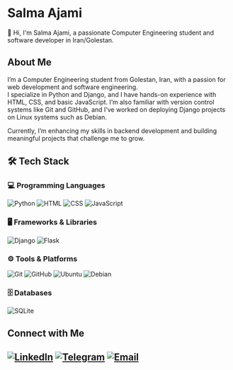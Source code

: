 
# Salma Ajami

👋 Hi, I'm Salma Ajami, a passionate Computer Engineering student and software developer in Iran/Golestan.

## About Me

I’m a Computer Engineering student from Golestan, Iran, with a passion for web development and software engineering.  
I specialize in Python and Django, and I have hands-on experience with HTML, CSS, and basic JavaScript. I’m also familiar with version control systems like Git and GitHub, and I’ve worked on deploying Django projects on Linux systems such as Debian.  

Currently, I’m enhancing my skills in backend development and building meaningful projects that challenge me to grow.

## 🛠️ Tech Stack

### 💻 Programming Languages
 ![Python](https://img.shields.io/badge/-Python-3776AB?logo=python&logoColor=white&style=flat-square)  ![HTML](https://img.shields.io/badge/-HTML5-E34F26?logo=html5&logoColor=white&style=flat-square)  ![CSS](https://img.shields.io/badge/-CSS3-1572B6?logo=css3&logoColor=white&style=flat-square)  ![JavaScript](https://img.shields.io/badge/-JavaScript-F7DF1E?logo=javascript&logoColor=black&style=flat-square)

### 🖥️ Frameworks & Libraries
 ![Django](https://img.shields.io/badge/-Django-092E20?logo=django&logoColor=white&style=flat-square)  ![Flask](https://img.shields.io/badge/-Flask-000000?logo=flask&logoColor=white&style=flat-square)

### ⚙️ Tools & Platforms
 ![Git](https://img.shields.io/badge/-Git-F05032?logo=git&logoColor=white&style=flat-square)  ![GitHub](https://img.shields.io/badge/-GitHub-181717?logo=github&logoColor=white&style=flat-square)  ![Ubuntu](https://img.shields.io/badge/-Ubuntu-E95420?logo=ubuntu&logoColor=white&style=flat-square)  ![Debian](https://img.shields.io/badge/-Debian-A81D33?logo=debian&logoColor=white&style=flat-square)

### 🗄️ Databases
 ![SQLite](https://img.shields.io/badge/-SQLite-003B57?logo=sqlite&logoColor=white&style=flat-square)


## Connect with Me

[![LinkedIn](https://img.shields.io/badge/LinkedIn-blue?logo=linkedin&logoColor=white&size=large)](https://www.linkedin.com/in/salma-a-8581642bb?utm_source=share&utm_campaign=share_via&utm_content=profile&utm_medium=android_app)
[![Telegram](https://img.shields.io/badge/Telegram-blue?logo=telegram&logoColor=white&size=small)](https://t.me/salma_ajami)
[![Email](https://img.shields.io/badge/-Email-D14836?logo=gmail&logoColor=white&style=flat-square)](mailto:salmaajami7@gmail.com)
---

